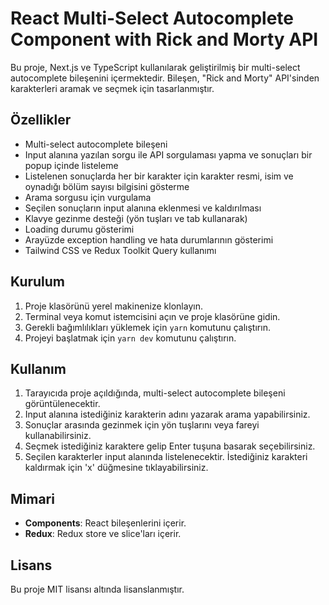 # React Multi-Select Autocomplete Component with Rick and Morty API

Bu proje, Next.js ve TypeScript kullanılarak geliştirilmiş bir multi-select autocomplete bileşenini içermektedir. Bileşen, "Rick and Morty" API'sinden karakterleri aramak ve seçmek için tasarlanmıştır.

## Özellikler

- Multi-select autocomplete bileşeni
- Input alanına yazılan sorgu ile API sorgulaması yapma ve sonuçları bir popup içinde listeleme
- Listelenen sonuçlarda her bir karakter için karakter resmi, isim ve oynadığı bölüm sayısı bilgisini gösterme
- Arama sorgusu için vurgulama
- Seçilen sonuçların input alanına eklenmesi ve kaldırılması
- Klavye gezinme desteği (yön tuşları ve tab kullanarak)
- Loading durumu gösterimi
- Arayüzde exception handling ve hata durumlarının gösterimi
- Tailwind CSS ve Redux Toolkit Query kullanımı

## Kurulum

1. Proje klasörünü yerel makinenize klonlayın.
2. Terminal veya komut istemcisini açın ve proje klasörüne gidin.
3. Gerekli bağımlılıkları yüklemek için `yarn` komutunu çalıştırın.
4. Projeyi başlatmak için `yarn dev` komutunu çalıştırın.

## Kullanım

1. Tarayıcıda proje açıldığında, multi-select autocomplete bileşeni görüntülenecektir.
2. Input alanına istediğiniz karakterin adını yazarak arama yapabilirsiniz.
3. Sonuçlar arasında gezinmek için yön tuşlarını veya fareyi kullanabilirsiniz.
4. Seçmek istediğiniz karaktere gelip Enter tuşuna basarak seçebilirsiniz.
5. Seçilen karakterler input alanında listelenecektir. İstediğiniz karakteri kaldırmak için 'x' düğmesine tıklayabilirsiniz.

## Mimari

- **Components**: React bileşenlerini içerir.
- **Redux**: Redux store ve slice'ları içerir.

## Lisans

Bu proje MIT lisansı altında lisanslanmıştır.
